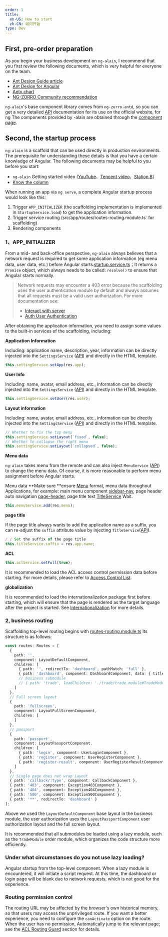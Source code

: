 ```yaml
---
order: 1
title:
  en-US: How to start
  zh-CN: 如何开始
type: Dev
---
```


## First, pre-order preparation

As you begin your business development on `ng-alain`, I recommend that you first review the following documents, which is very helpful for everyone on the team.

+ [Ant Design Guide article](//ant.design/docs/spec/introduce-cn)
+ [Ant Design for Angular](//ng.ant.design/)
+ [Antv chart](//antv.alipay.com/zh-cn/index.html)
+ [NG-ZORRO Community recommendation](https://ng.ant.design/docs/recommendation/en)

`ng-alain`'s base component library comes from `ng-zorro-antd`, so you can get a very detailed [API](//ng.ant.design/) documentation for its use on the official website, for ng The components provided by -alain are obtained through the [component page](/components).

## Second, the startup process

`ng-alain` is a scaffold that can be used directly in production environments. The prerequisite for understanding these details is that you have a certain knowledge of Angular. The following documents may be helpful to you before you start:

- `ng-alain` Getting started video ([YouTube](https://www.youtube.com/watch?v=lPnNKPuULVw&list=PLhWkvn5F8uyJRimbVZ944unzRrHeujngw)、[Tencent video](http://v.qq.com/vplus/2c1dd5c6db4feeeea25e9827b38c171e/foldervideos/870001501oy1ijf)、[Station B](https://space.bilibili.com/12207877/#/channel/detail?cid=50229)）
- [Know the column](https://zhuanlan.zhihu.com/ng-alain)

When running an app via `ng serve`, a complete Angular startup process would look like this:

1. Trigger `APP_INITIALIZER` (the scaffolding implementation is implemented in `StartupService.load`) to get the application information.
2. Trigger service routing (src/app/routes/routes-routing.module.ts` for scaffolding)
3. Rendering components

### 1、APP_INITIALIZER

From a mid- and back-office perspective, `ng-alain` always believes that a network request is required to get some application information (eg menu data, user data, etc.) before Angular starts.[startup.service.ts](https://github.com/ng-alain/ng-alain/blob/master/src/app/core/startup/startup.service.ts)；It returns a `Promise` object, which always needs to be called: `resolve()` to ensure that Angular starts normally.

> Network requests may encounter a 403 error because the scaffolding uses the user authentication module by default and always assumes that all requests must be a valid user authorization. For more documentation see:
> - [Interact with server](/docs/server)
> - [Auth User Authentication](/auth)

After obtaining the application information, you need to assign some values ​​to the built-in services of the scaffolding, including:

**Application Information**

Including: application name, description, year, information can be directly injected into the `SettingsService` ([API](/theme/settings)) and directly in the HTML template.

```ts
this.settingService.setApp(res.app);
```

**User Info**

Including: name, avatar, email address, etc., information can be directly injected into the `SettingsService` ([API](/theme/settings)) and directly in the HTML template.

```ts
this.settingService.setUser(res.user);
```

**Layout information**

Including: name, avatar, email address, etc., information can be directly injected into the `SettingsService` ([API](/theme/settings)) and directly in the HTML template.

```ts
// Whether to fix the top menu
this.settingService.setLayout(`fixed`, false);
// Whether to collapse the right menu
this.settingService.setLayout(`collapsed`, false);
```

**Menu data**

`ng-alain` takes menu from the remote and can also inject `MenuService` ([API](/theme/menu)) to change the menu data. Of course, it is more reasonable to perform menu assignment before Angular starts.

Menu data **Make sure **ensure [Menu](https://github.com/ng-alain/delon/blob/master/packages/theme/src/services/menu/interface.ts) format, menu data throughout Applications, for example: main menu component [sidebar-nav](/components/sidebar-nav), page header auto navigation [page-header](/components/page-header), page title text [TitleService](/theme/title ) Wait.

```ts
this.menuService.add(res.menu);
```

**page title**

If the page title always wants to add the application name as a suffix, you can re-adjust the `suffix` attribute value by injecting `TitleService`([API](/theme/title)).

```ts
/ / Set the suffix of the page title
this.titleService.suffix = res.app.name;
```

**ACL**

```ts
this.aclService.setFull(true);
```

It is recommended to load the ACL access control permission data before starting. For more details, please refer to [Access Control List](/acl).

**globalization**

It is recommended to load the internationalization package first before starting, which will ensure that the page is rendered as the target language after the project is started. See [Internationalization](/docs/i18n) for more details.

### 2, business routing

Scaffolding top-level routing begins with [routes-routing.module.ts](https://github.com/ng-alain/ng-alain/blob/master/src/app/routes/routes-routing.module.ts) Its structure is as follows:

```ts
const routes: Routes = [
  {
    path: '',
    component: LayoutDefaultComponent,
    children: [
      { path: '', redirectTo: 'dashboard', pathMatch: 'full' },
      { path: 'dashboard', component: DashboardComponent, data: { title: 'Dashboard' } },
      // business submodule
      // { path: 'trade', loadChildren: './trade/trade.module#TradeModule' }
    ]
  },
  // Full screen layout
  {
    path: 'fullscreen',
    component: LayoutFullScreenComponent,
    children: [
    ]
  },
  // passport
  {
    path: 'passport',
    component: LayoutPassportComponent,
    children: [
      { path: 'login', component: UserLoginComponent },
      { path: 'register', component: UserRegisterComponent },
      { path: 'register-result', component: UserRegisterResultComponent }
    ]
  },
  // Single page does not wrap Layout
  { path: 'callback/:type', component: CallbackComponent },
  { path: '403', component: Exception403Component },
  { path: '404', component: Exception404Component },
  { path: '500', component: Exception500Component },
  { path: '**', redirectTo: 'dashboard' }
];
```

Above we used the `LayoutDefaultComponent` base layout in the business module, the user authorization uses the `LayoutPassportComponent` user authorization layout and the full screen layout.

It is recommended that all submodules be loaded using a lazy module, such as the `TradeModule` order module, which organizes the code structure more efficiently.

### Under what circumstances do you not use lazy loading?

Angular startup from the top-level component. When a lazy module is encountered, it will initiate a script request. At this time, the dashboard or login page will be blank due to network requests, which is not good for the experience.

### Routing permission control

The routing URL may be affected by the browser's own historical memory, so that users may access the unprivileged route. If you want a better experience, you need to configure the `canActivate` option on the route. When the user has no permission, Automatically jump to the relevant page; see the [ACL Routing Guard](/acl/guard) section for details.
